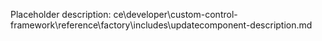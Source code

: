 Placeholder description: ce\developer\custom-control-framework\reference\factory\includes\updatecomponent-description.md